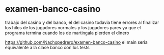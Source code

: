 # examen-banco-casino
trabajo del casino y del banco, el del casino todavia tiene errores al finalizar los hilos de los jugadores normales y los jugadores pares ya que el programa termina cuando los de martingala pierden el dinero

https://github.com/Nachopedrero/examen-banco-casino
 el main seria equivalente a la clase banco con los tests
